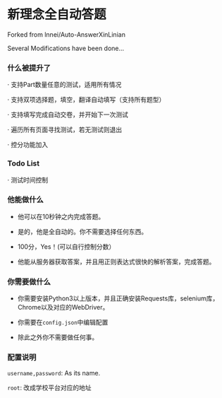 # 新理念全自动答题

Forked from lnnei/Auto-AnswerXinLinian

Several Modifications have been done...
### 什么被提升了

· 支持Part数量任意的测试，适用所有情况

· 支持双项选择题，填空，翻译自动填写（支持所有题型）

· 支持填写完成自动交卷，并开始下一次测试

· 遍历所有页面寻找测试，若无测试则退出

· 控分功能加入

### Todo List

· 测试时间控制

### 他能做什么

- 他可以在10秒钟之内完成答题。

- 是的，他是全自动的。你不需要选择任何东西。

- 100分，Yes！(可以自行控制分数）

- 他能从服务器获取答案，并且用正则表达式很快的解析答案，完成答题。

### 你需要做什么

- 你需要安装Python3以上版本，并且正确安装Requests库，selenium库，Chrome以及对应的WebDriver。

- 你需要在`config.json`中编辑配置

- 除此之外你不需要做任何事。

### 配置说明

`username,password`: As its name.

`root`: 改成学校平台对应的地址

